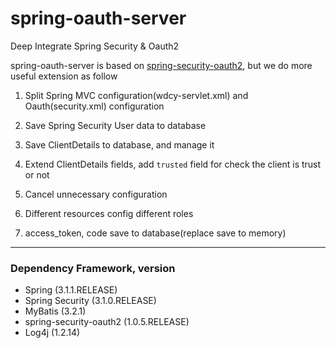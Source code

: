 # spring-oauth-server
Deep Integrate Spring Security &amp; Oauth2

<p>
    spring-oauth-server is based on
    <a href="https://github.com/spring-projects/spring-security-oauth/tree/master/spring-security-oauth2">spring-security-oauth2</a>,
    but we do more useful extension as follow
</p>
<ol>
    <li><p>Split Spring MVC configuration(wdcy-servlet.xml) and Oauth(security.xml) configuration</p></li>
    <li><p>Save Spring Security User data to database</p></li>
    <li><p>Save ClientDetails to database, and manage it</p></li>
    <li><p>Extend ClientDetails fields, add <code>trusted</code> field for check the client is trust or not</p></li>
    <li><p>Cancel unnecessary configuration</p></li>
    <li><p>Different resources config different roles</p></li>
    <li><p>access_token, code save to database(replace save to memory)</p></li>
</ol>

<hr/>

<div>
    <h3>Dependency Framework, version</h3>
    <ul>
        <li>Spring (3.1.1.RELEASE)</li>
        <li>Spring Security (3.1.0.RELEASE)</li>
        <li>MyBatis (3.2.1)</li>
        <li>spring-security-oauth2 (1.0.5.RELEASE)</li>
        <li>Log4j (1.2.14)</li>
    </ul>
</div>


